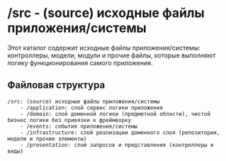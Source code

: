 # /src - (source) исходные файлы приложения/системы

Этот каталог содержит исходные файлы приложения/системы: контроллеры, модели, модули и прочие файлы, которые выполняют 
логику функционирования самого приложения.

## Файловая структура

```
/src: (source) исходные файлы приложения/системы
    - /application: слой сервис логики приложения
    - /domain: слой доменной логики (предметной области), чистой бизнес логики без привязки к фреймворку
    - /events: события приложения/системы
    - /infrastructure: слой реализации доменного слоя (репозитории, модели и прочие элементы)
    - /presentation: слой запросов и представления (контроллеры и виды)
```